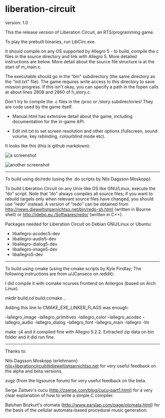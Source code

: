 # liberation-circuit

version: 1.0

This the release version of Liberation Circuit, an RTS/programming game.

To play the prebuilt binaries, run LibCirc.exe.

It should compile on any OS supported by Allegro 5 - to build, compile the c files in the source directory and link with Allegro 5. More detailed instructions are below. More detail about the source file structure is at the start of m_main.c.

The executable should go in the "bin" subdirectory (the same directory as the "init.txt" file). The game requires write access to this directory to save mission progress. If this isn't okay, you can specify a path in the fopen calls at about lines 2808 and 2860 of h_story.c.

Don't try to compile the .c files in the /proc or /story subdirectories! They are code used by the game itself.

- Manual.html has extensive detail about the game, including documentation for the in-game API.

- Edit init.txt to set screen resolution and other options (fullscreen, sound volume, key rebinding, colourblind mode etc).

It looks like this (this is github markdown):

![a screenshot](http://i.imgur.com/pPIJ03I.png)

![another screenshot](http://i.imgur.com/QKWzkqA.png)





--------------------------------------------------


To build using do/redo (using the .do scripts by Nils Dagsson Moskopp):

  To build Liberation Circuit on any Unix-like OS like GNU/Linux, 
  execute the “do” script. Note that “do” always compiles all source 
  files; if you want to rebuild targets only when relevant source files 
  have changed, you should use “redo” instead. A version of “redo” can 
  be obtained from <http://news.dieweltistgarnichtso.net/bin/redo-sh.html> 
  (written in Bourne shell) or <http://jdebp.eu./Softwares/redo/> (written 
  in C++).

  Packages needed for Liberation Circuit on Debian GNU/Linux or Ubuntu:
  - liballegro-acodec5-dev
  - liballegro-audio5-dev
  - liballegro-dialog5-dev
  - liballegro-image5-dev
  - liballegro5-dev


--------------------------------------------------


To build using cmake (using the cmake scripts by Kyle Findlay; The following instructions are from u/JCanseco on reddit):


  I did compile it with ccmake ncurses frontend on Antergos (based on Arch Linux).

  mkdir build;cd build;ccmake ..

  Adding this line to CMAKE_EXE_LINKER_FLAGS was enough:

  -lallegro_image -lallegro_primitives -lallegro_color -lallegro_acodec -lallegro_audio -lallegro_dialog -lallegro_font -lallegro_main -lallegro -lm

  make -j4 and it compiled fine with Allegro 5.2.2. Extracted zip data on bin folder and it did run fine.



---------------------------------------------------


Thanks to:

Nils Dagsson Moskopp (erlehmann) <nils+liberationcircuit@dieweltistgarnichtso.net> for very useful feedback on the alpha and beta versions.

zugz (from the tigsource forum) for very useful feedback on the beta.

Serge Zaitsev's cucu (http://zserge.com/blog/cucu-part1.html) for a very clear explanation of how to write a simple C compiler.

Batuhan Bozkurt's otomata (http://www.earslap.com/page/otomata.html) for the basis of the cellular automata-based procedural music generation.

